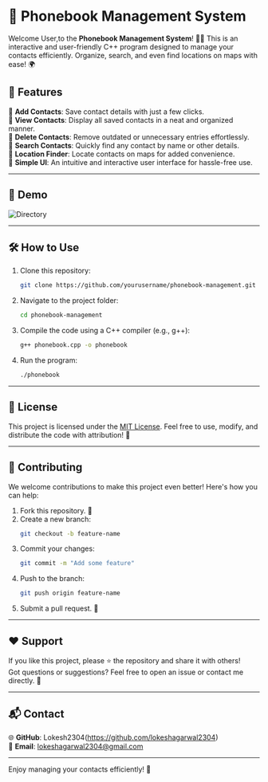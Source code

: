 # 📒 Phonebook Management System

Welcome User,to the **Phonebook Management System**! 📱✨
This is an interactive and user-friendly C++ program designed to manage your contacts efficiently. Organize, search, and even find locations on maps with ease! 🌍

## 🚀 Features

🔹 **Add Contacts**: Save contact details with just a few clicks.  
🔹 **View Contacts**: Display all saved contacts in a neat and organized manner.  
🔹 **Delete Contacts**: Remove outdated or unnecessary entries effortlessly.  
🔹 **Search Contacts**: Quickly find any contact by name or other details.  
🔹 **Location Finder**: Locate contacts on maps for added convenience.  
🔹 **Simple UI**: An intuitive and interactive user interface for hassle-free use.  

---

## 🎥 Demo

![Directory](https://github.com/user-attachments/assets/0627e4a7-d486-4d54-b070-4390a6ee7699)

---

## 🛠️ How to Use

1. Clone this repository:  
   ```bash
   git clone https://github.com/yourusername/phonebook-management.git
   ```

2. Navigate to the project folder:  
   ```bash
   cd phonebook-management
   ```

3. Compile the code using a C++ compiler (e.g., g++):  
   ```bash
   g++ phonebook.cpp -o phonebook
   ```

4. Run the program:  
   ```bash
   ./phonebook
   ```

---

## 📝 License

This project is licensed under the [MIT License](LICENSE). Feel free to use, modify, and distribute the code with attribution! 💖

---

## 🤝 Contributing

We welcome contributions to make this project even better! Here's how you can help:  

1. Fork this repository. 🍴  
2. Create a new branch:  
   ```bash
   git checkout -b feature-name
   ```
3. Commit your changes:  
   ```bash
   git commit -m "Add some feature"
   ```
4. Push to the branch:  
   ```bash
   git push origin feature-name
   ```
5. Submit a pull request. 🔁

---

## ❤️ Support

If you like this project, please ⭐ the repository and share it with others!  
Got questions or suggestions? Feel free to open an issue or contact me directly. 📨

---

## 📬 Contact

🌐 **GitHub**: Lokesh2304(https://github.com/lokeshagarwal2304)  
📧 **Email**: lokeshagarwal2304@gmail.com

---

Enjoy managing your contacts efficiently! 🥳
